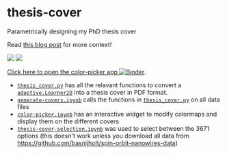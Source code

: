 # thesis-cover
Parametrically designing my PhD thesis cover

Read [this blog post](https://quantumtinkerer.tudelft.nl/blog/thesis-cover/) for more context!

![](images/close-up.jpg)
![](images/theses.jpg)


[Click here to open the color-picker app ![Binder](https://mybinder.org/badge_logo.svg)](https://mybinder.org/v2/gh/basnijholt/thesis-cover/master?filepath=color-picker.ipynb).

* [`thesis_cover.py`](thesis_cover.py) has all the relavant functions to convert a [`adaptive.Learner2D`](https://adaptive.readthedocs.io/en/latest/docs.html#examples) into a thesis cover in PDF format.
* [`generate-covers.ipynb`](generate-covers.ipynb) calls the functions in [`thesis_cover.py`](thesis_cover.py) on all data files
* [`color-picker.ipynb`](color-picker.ipynb) has an interactive widget to modify colormaps and display them on the different covers
* [`thesis-cover-selection.ipynb`](thesis-cover-selection.ipynb) was used to select between the 3671 options (this doesn't work unless you download all data from https://github.com/basnijholt/spin-orbit-nanowires-data)
